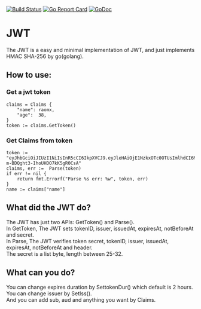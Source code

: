 [![Build Status](https://travis-ci.org/raomx/jwt.svg?branch=master)](https://travis-ci.org/raomx/jwt) [![Go Report Card](https://goreportcard.com/badge/github.com/raomx/jwt)](https://goreportcard.com/report/github.com/raomx/jwt) [![GoDoc](https://godoc.org/github.com/robbert229/jwt?status.svg)](https://godoc.org/github.com/raomx/jwt)


# JWT
The JWT is a easy and minimal implementation of JWT, and just implements HMAC SHA-256 by go(golang).

## How to use:

### Get a jwt token
    claims = Claims {
        "name": raomx,
        "age":  38,
    }
    token := claims.GetToken()


### Get Claims from token
    token := "eyJhbGciOiJIUzI1NiIsInR5cCI6IkpXVCJ9.eyJleHAiOjE1NzkxOTc0OTUsImlhdCI6MTU3OTE5MDI5NSwiaXNzIjoiYXV0aC5leGFtcGxlLmNvbSIsImp0aSI6IjAxZTZjNTczLTQ4YzQtNDYyMi04M2U3LThiNjRhZDNkZjg0NyIsIm5iZiI6MTU3OTE5MDI5NSwibmFtZSI6InJhb214IiwiYWdlIjozOH0.3jGXEPaXLuUsH8R-m-BDQght3-IhoUHDO7kK5gR0CsA"
    claims, err :=  Parse(token)
    if err != nil {
        return fmt.Errorf("Parse %s err: %w", token, err)
    }
    name := claims["name"]

## What did the JWT do?
The JWT has just two APIs: GetToken() and Parse().  
In GetToken, The JWT sets tokenID, issuer, issuedAt, expiresAt, notBeforeAt and secret.  
In Parse, The JWT verifies token secret, tokenID, issuer, issuedAt, expiresAt, notBeforeAt and header.  
The secret is a list byte, length between 25-32.  

## What can you do?
You can change expires duration by SettokenDur() which default is 2 hours.  
You can change issuer by SetIss().  
And you can add sub, aud and anything you want by Claims.  
